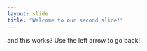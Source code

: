 ```yaml
---
layout: slide
title: "Welcome to our second slide!"
---
```

and this works?
Use the left arrow to go back!
